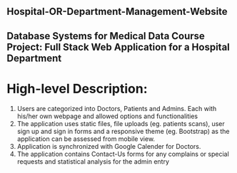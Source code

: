 ## Hospital-OR-Department-Management-Website
## Database Systems for Medical Data Course Project: Full Stack Web Application for a Hospital Department

# High-level Description:
1) Users are categorized into Doctors, Patients and Admins. Each with his/her own webpage and allowed options and functionalities
2) The application uses static files, file uploads (eg. patients scans), user sign up and sign in forms and a responsive theme (eg. Bootstrap) as the application can be assessed from mobile view.
3) Application is synchronized with Google Calender for Doctors.
4) The application contains Contact-Us forms for any complains or special requests and statistical analysis for the admin entry
